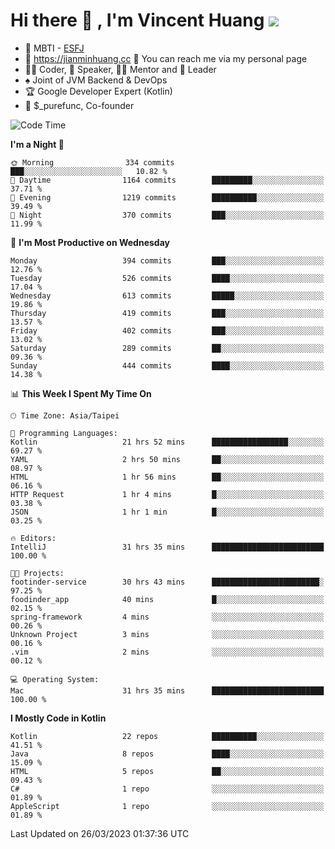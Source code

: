 # Hi there 👋 , I'm Vincent Huang ![](https://komarev.com/ghpvc/?username=Jian-Min-Huang)
- 👀 MBTI - [ESFJ](https://www.16personalities.com/esfj-personality)
- 💎 https://jianminhuang.cc 🙋 You can reach me via my personal page
- 👨‍💻 Coder, 🎤 Speaker, 👨‍🏫 Mentor and 🚀 Leader
- ♠️ Joint of JVM Backend & DevOps
- 🏆 Google Developer Expert (Kotlin)
- 💼 $_purefunc, Co-founder

<!--START_SECTION:waka-->
![Code Time](http://img.shields.io/badge/Code%20Time-1%2C787%20hrs%2036%20mins-blue)

**I'm a Night 🦉** 

```text
🌞 Morning                334 commits         ███░░░░░░░░░░░░░░░░░░░░░░   10.82 % 
🌆 Daytime                1164 commits        █████████░░░░░░░░░░░░░░░░   37.71 % 
🌃 Evening                1219 commits        ██████████░░░░░░░░░░░░░░░   39.49 % 
🌙 Night                  370 commits         ███░░░░░░░░░░░░░░░░░░░░░░   11.99 % 
```
📅 **I'm Most Productive on Wednesday** 

```text
Monday                   394 commits         ███░░░░░░░░░░░░░░░░░░░░░░   12.76 % 
Tuesday                  526 commits         ████░░░░░░░░░░░░░░░░░░░░░   17.04 % 
Wednesday                613 commits         █████░░░░░░░░░░░░░░░░░░░░   19.86 % 
Thursday                 419 commits         ███░░░░░░░░░░░░░░░░░░░░░░   13.57 % 
Friday                   402 commits         ███░░░░░░░░░░░░░░░░░░░░░░   13.02 % 
Saturday                 289 commits         ██░░░░░░░░░░░░░░░░░░░░░░░   09.36 % 
Sunday                   444 commits         ████░░░░░░░░░░░░░░░░░░░░░   14.38 % 
```


📊 **This Week I Spent My Time On** 

```text
🕑︎ Time Zone: Asia/Taipei

💬 Programming Languages: 
Kotlin                   21 hrs 52 mins      █████████████████░░░░░░░░   69.27 % 
YAML                     2 hrs 50 mins       ██░░░░░░░░░░░░░░░░░░░░░░░   08.97 % 
HTML                     1 hr 56 mins        ██░░░░░░░░░░░░░░░░░░░░░░░   06.16 % 
HTTP Request             1 hr 4 mins         █░░░░░░░░░░░░░░░░░░░░░░░░   03.38 % 
JSON                     1 hr 1 min          █░░░░░░░░░░░░░░░░░░░░░░░░   03.25 % 

🔥 Editors: 
IntelliJ                 31 hrs 35 mins      █████████████████████████   100.00 % 

🐱‍💻 Projects: 
footinder-service        30 hrs 43 mins      ████████████████████████░   97.25 % 
foodinder_app            40 mins             █░░░░░░░░░░░░░░░░░░░░░░░░   02.15 % 
spring-framework         4 mins              ░░░░░░░░░░░░░░░░░░░░░░░░░   00.26 % 
Unknown Project          3 mins              ░░░░░░░░░░░░░░░░░░░░░░░░░   00.16 % 
.vim                     2 mins              ░░░░░░░░░░░░░░░░░░░░░░░░░   00.12 % 

💻 Operating System: 
Mac                      31 hrs 35 mins      █████████████████████████   100.00 % 
```

**I Mostly Code in Kotlin** 

```text
Kotlin                   22 repos            ██████████░░░░░░░░░░░░░░░   41.51 % 
Java                     8 repos             ████░░░░░░░░░░░░░░░░░░░░░   15.09 % 
HTML                     5 repos             ██░░░░░░░░░░░░░░░░░░░░░░░   09.43 % 
C#                       1 repo              ░░░░░░░░░░░░░░░░░░░░░░░░░   01.89 % 
AppleScript              1 repo              ░░░░░░░░░░░░░░░░░░░░░░░░░   01.89 % 
```




 Last Updated on 26/03/2023 01:37:36 UTC
<!--END_SECTION:waka-->
